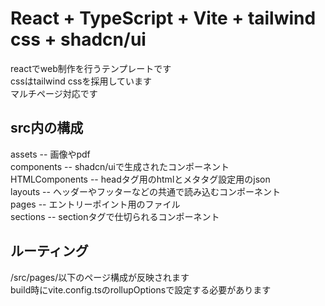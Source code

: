 # React + TypeScript + Vite + tailwind css + shadcn/ui
reactでweb制作を行うテンプレートです  
cssはtailwind cssを採用しています  
マルチページ対応です  

## src内の構成
assets -- 画像やpdf  
components -- shadcn/uiで生成されたコンポーネント  
HTMLComponents -- headタグ用のhtmlとメタタグ設定用のjson  
layouts -- ヘッダーやフッターなどの共通で読み込むコンポーネント  
pages -- エントリーポイント用のファイル  
sections -- sectionタグで仕切られるコンポーネント  

## ルーティング
/src/pages/以下のページ構成が反映されます  
build時にvite.config.tsのrollupOptionsで設定する必要があります